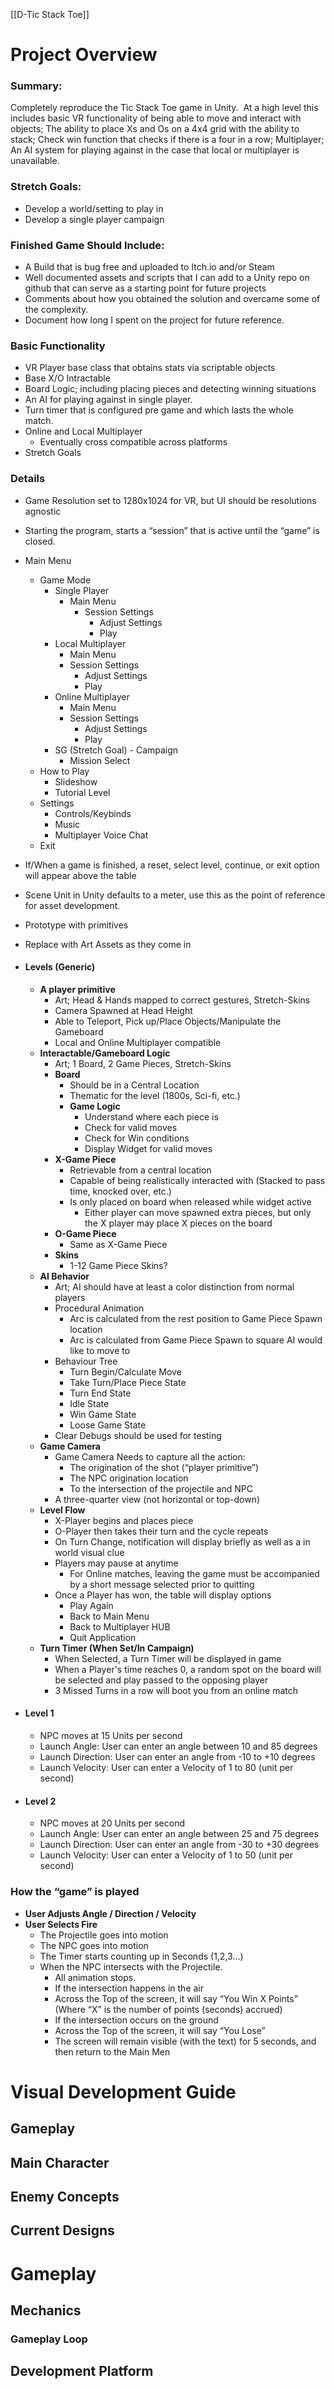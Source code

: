 [[D-Tic Stack Toe]]


# Project Overview

### Summary:
Completely reproduce the Tic Stack Toe game in Unity.  At a high level this includes basic VR functionality of being able to move and interact with objects; The ability to place Xs and Os on a 4x4 grid with the ability to stack; Check win function that checks if there is a four in a row; Multiplayer; An AI system for playing against in the case that local or multiplayer is unavailable.

### Stretch Goals:
- Develop a world/setting to play in
- Develop a single player campaign
### **Finished Game Should Include:**  
- A Build that is bug free and uploaded to Itch.io and/or Steam
- Well documented assets and scripts that I can add to a Unity repo on github that can serve as a starting point for future projects
- Comments about how you obtained the solution and overcame some of the complexity.
- Document how long I spent on the project for future reference.

### **Basic Functionality**  
-   VR Player base class that obtains stats via scriptable objects
-   Base X/O Intractable
-   Board Logic; including placing pieces and detecting winning situations
-   An AI for playing against in single player. 
-   Turn timer that is configured pre game and which lasts the whole match. 
-   Online and Local Multiplayer
	-   Eventually cross compatible across platforms
-   Stretch Goals

### **Details**  
-   Game Resolution set to 1280x1024 for VR, but UI should be resolutions agnostic
-   Starting the program, starts a “session” that is active until the “game” is closed. 
-   Main Menu 
	-   Game Mode
		-   Single Player
			- Main Menu
				- Session Settings
					- Adjust Settings
					- Play
		-   Local Multiplayer
			- Main Menu
			- Session Settings
				- Adjust Settings
				- Play
		-   Online Multiplayer
			- Main Menu
			- Session Settings
				- Adjust Settings
				- Play
		-   SG (Stretch Goal) - Campaign 
			- Mission Select
	-   How to Play
		-   Slideshow
		-   Tutorial Level
	-   Settings
		-   Controls/Keybinds
		-   Music
		-   Multiplayer Voice Chat
	-   Exit 
-   If/When a game is finished, a reset, select level, continue, or exit option will appear above the table 

-   Scene Unit in Unity defaults to a meter, use this as the point of reference for asset development.
-   Prototype with primitives
-   Replace with Art Assets as they come in

- #### **Levels (Generic)**  
	- **A player primitive**  
		- Art; Head & Hands mapped to correct gestures, Stretch-Skins
		- Camera Spawned at Head Height
		- Able to Teleport, Pick up/Place Objects/Manipulate the Gameboard
		- Local and Online Multiplayer compatible
	- **Interactable/Gameboard Logic**  
		- Art; 1 Board, 2 Game Pieces, Stretch-Skins
		- **Board**
			- Should be in a Central Location
			- Thematic for the level (1800s, Sci-fi, etc.)
			- **Game Logic**
				- Understand where each piece is
				- Check for valid moves
				- Check for Win conditions
				- Display Widget for valid moves
		- **X-Game Piece**
			- Retrievable from a central location
			- Capable of being realistically interacted with (Stacked to pass time, knocked over, etc.)
			- Is only placed on board when released while widget active
				- Either player can move spawned extra pieces, but only the X player may place X pieces on the board
		- **O-Game Piece**
			- Same as X-Game Piece
		- **Skins**
			- 1-12 Game Piece Skins?
	- **AI Behavior**  
		- Art; AI should have at least a color distinction from normal players
		- Procedural Animation
			- Arc is calculated from the rest position to Game Piece Spawn location
			- Arc is calculated from Game Piece Spawn to square AI would like to move to
		- Behaviour Tree
			- Turn Begin/Calculate Move
			- Take Turn/Place Piece State
			- Turn End State
			- Idle State
			- Win Game State
			- Loose Game State
		- Clear Debugs should be used for testing
	- **Game Camera**  
		- Game Camera Needs to capture all the action:  
			- The origination of the shot (“player primitive”)  
			- The NPC origination location  
			- To the intersection of the projectile and NPC  
		- A three-quarter view (not horizontal or top-down)  
	- **Level Flow**  
		- X-Player begins and places piece
		- O-Player then takes their turn and the cycle repeats
		- On Turn Change, notification will display briefly as well as a in world visual clue 
		- Players may pause at anytime
			- For Online matches, leaving the game must be accompanied by a short message selected prior to quitting
		- Once a Player has won, the table will display options
			- Play Again
			- Back to Main Menu
			- Back to Multiplayer HUB
			- Quit Application
	- **Turn Timer (When Set/In Campaign)**  
		- When Selected, a Turn Timer will be displayed in game
		- When a Player's time reaches 0, a random spot on the board will be selected and play passed to the opposing player
		- 3 Missed Turns in a row will boot you from an online match
- #### **Level 1**  
	- NPC moves at 15 Units per second  
	- Launch Angle: User can enter an angle between 10 and 85 degrees  
	- Launch Direction: User can enter an angle from -10 to +10 degrees  
	- Launch Velocity: User can enter a Velocity of 1 to 80 (unit per second)  
- #### **Level 2**  
	- NPC moves at 20 Units per second  
	- Launch Angle: User can enter an angle between 25 and 75 degrees  
	- Launch Direction: User can enter an angle from -30 to +30 degrees  
	- Launch Velocity: User can enter a Velocity of 1 to 50 (unit per second)  
	
### **How the “game” is played**  
- **User Adjusts Angle / Direction / Velocity**  
- **User Selects Fire**  
	- The Projectile goes into motion  
	- The NPC goes into motion  
	- The Timer starts counting up in Seconds (1,2,3...)  
	- When the NPC intersects with the Projectile.  
		- All animation stops.  
		- If the intersection happens in the air
		- Across the Top of the screen, it will say “You Win X Points”  (Where “X” is the number of points (seconds) accrued)  
		- If the intersection occurs on the ground  
		- Across the Top of the screen, it will say “You Lose”  
		- The screen will remain visible (with the text) for 5 seconds, and then return to the Main Men

# Visual Development Guide
## Gameplay
## Main Character
## Enemy Concepts
## Current Designs

# Gameplay
## Mechanics
### Gameplay Loop
## Development Platform


